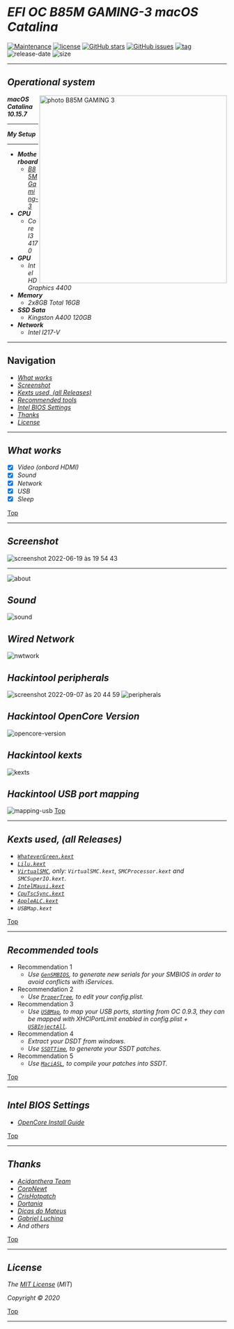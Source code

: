 # *EFI OC B85M GAMING-3 macOS Catalina*
[![Maintenance](https://img.shields.io/badge/Maintained%3F-yes-green.svg)](https://GitHub.com/Gilberto-Mascena/B85M-GAMING-3)
[![license](https://img.shields.io/github/license/Gilberto-Mascena/B85M-GAMING-3)](https://github.com/Gilberto-Mascena/B85M-GAMING-3?tab=MIT-1-ov-file)
[![GitHub stars](https://img.shields.io/github/stars/Gilberto-Mascena/B85M-GAMING-3)](https://github.com/Gilberto-Mascena/B85M-GAMING-3/stargazers)
[![GitHub issues](https://img.shields.io/github/issues/Gilberto-Mascena/B85M-GAMING-3)](https://github.com/Gilberto-Mascena/B85M-GAMING-3/issues)
[![tag](https://img.shields.io/github/v/release/Gilberto-Mascena/Z390M_GAMING?include_prereleases)](https://github.com/Gilberto-Mascena/B85M-GAMING-3/releases)
![release-date](https://img.shields.io/github/release-date/Gilberto-Mascena/B85M-GAMING-3)
![size](https://img.shields.io/github/repo-size/Gilberto-Mascena/B85M-GAMING-3)

---

## *Operational system*

<img align="right" src="./img/banner.png" alt="photo B85M GAMING 3" width="430">

_**macOS**_  _**Catalina 10.15.7**_

---

_**My Setup**_

---

 - _**Motherboard**_
   - [*B85M Gaming-3*](https://www.gigabyte.com/br/Motherboard/GA-B85M-Gaming-3-rev-10#ov)
 - _**CPU**_
   - *Core I3 4170*
 - _**GPU**_
   - *Intel HD Graphics 4400*
 - _**Memory**_
   - *2x8GB Total 16GB*
 - _**SSD Sata**_
   - *Kingston A400 120GB*
 - _**Network**_
   - *Intel I217-V*

---

<a name="ancora"></a>
## Navigation
- [*What works*](#ancora1)
- [*Screenshot*](#ancora2)
- [*Kexts used, (all Releases)*](#ancora3)
- [*Recommended tools*](#ancora4)
- [*Intel BIOS Settings*](#ancora5)
- [*Thanks*](#ancora6)
- [*License* ](#ancora7)

---

<a id="ancora1"></a>
## *What works*

- [x] *Video (onbord HDMI)*
- [x] *Sound*
- [x] *Network*
- [x] *USB*
- [x] *Sleep*

[Top](#ancora)

---

<a id="ancora2"></a>
## *Screenshot*

![screenshot 2022-06-19 às 19 54 43](https://user-images.githubusercontent.com/103699861/175837721-556d1306-439d-4d54-94ea-f96bef419adb.png) 

---
![about](./img/about.png)
## *Sound*
![sound](./img/sound.png)
## *Wired Network*
![nwtwork](./img/network.png)
## *Hackintool peripherals*
![screenshot 2022-09-07 às 20 44 59](https://user-images.githubusercontent.com/103699861/189007640-4b0ecb58-bf56-4123-945d-c59d5a197017.png)
![peripherals](./img/peripherals.png)
## *Hackintool OpenCore Version*
![opencore-version](./img/opencore-version.png)
## *Hackintool kexts*
![kexts](./img/kexts.png)
## *Hackintool USB port mapping*
![mapping-usb](./img/usb-mapping.png)
[Top](#ancora)

---

<a id="ancora3"></a>
## *Kexts used, (all Releases)*

- *[`WhateverGreen.kext`](https://github.com/acidanthera/WhateverGreen)*
- *[`Lilu.kext`](https://github.com/acidanthera/Lilu)*
- *[`VirtualSMC`](https://github.com/acidanthera/VirtualSMC), only: `VirtualSMC.kext`, `SMCProcessor.kext` and `SMCSuperIO.kext`*.
- *[`IntelMausi.kext`](https://github.com/acidanthera/IntelMausi)*
- *[`CpuTscSync.kext`](https://github.com/acidanthera/CpuTscSync)*
- *[`AppleALC.kext`](https://github.com/acidanthera/AppleALC)*
- *`USBMap.kext`*

[Top](#ancora)

---

<a id="ancora4"></a>
## *Recommended tools*

* Recommendation 1
  * *Use [`GenSMBIOS`](https://github.com/corpnewt/GenSMBIOS), to generate new serials for your SMBIOS in order to avoid conflicts with iServices.*
* Recommendation 2
  * *Use [`ProperTree`](https://github.com/corpnewt/ProperTree), to edit your config.plist.*     
* Recommendation 3
  * *Use [`USBMap`](https://github.com/corpnewt/USBMap), to map your USB ports, starting from OC 0.9.3, they can be mapped with XHCIPortLimit enabled in config.plist + [`USBInjectAll`](https://github.com/Sniki/OS-X-USB-Inject-All/releases).*
* Recommendation 4
  * *Extract your DSDT from windows.*
  * *Use [`SSDTTime`](https://github.com/corpnewt/SSDTTime), to generate your SSDT patches.*    
* Recommendation 5
  * *Use [`MaciASL`](https://github.com/acidanthera/MaciASL), to compile your patches into SSDT.*

[Top](#ancora)

---

<a id="ancora5"></a>
## *Intel BIOS Settings*

- [*OpenCore Install Guide*](https://dortania.github.io/OpenCore-Install-Guide/config.plist/haswell.html#intel-bios-settings)

[Top](#ancora)

---

<a id="ancora6"></a>
## *Thanks*

- [*Acidanthera Team*](https://github.com/acidanthera)
- [*CorpNewt*](https://github.com/corpnewt)
- [*CrisHotpatch*](https://t.me/crishotpatch)
- [*Dortania*](https://dortania.github.io/OpenCore-Install-Guide/config.plist/haswell.html)
- [*Dicas do Mateus*](https://www.youtube.com/c/DicasdoMateus)
- [*Gabriel Luchina*](https://www.youtube.com/c/GabrielLuchina)
- *And others*

[Top](#ancora)

---

<a id="ancora7"></a>
## *License* 

*The* [*MIT License*](LICENSE.md) (*MIT*)

*Copyright :copyright: 2020*

[Top](#ancora)

---